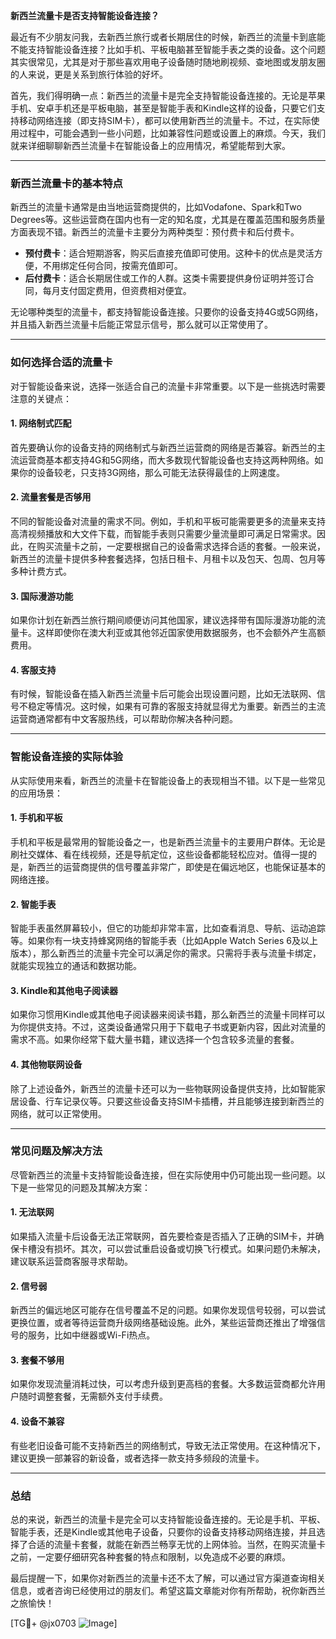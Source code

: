 **新西兰流量卡是否支持智能设备连接？**

最近有不少朋友问我，去新西兰旅行或者长期居住的时候，新西兰的流量卡到底能不能支持智能设备连接？比如手机、平板电脑甚至智能手表之类的设备。这个问题其实很常见，尤其是对于那些喜欢用电子设备随时随地刷视频、查地图或发朋友圈的人来说，更是关系到旅行体验的好坏。

首先，我们得明确一点：新西兰的流量卡是完全支持智能设备连接的。无论是苹果手机、安卓手机还是平板电脑，甚至是智能手表和Kindle这样的设备，只要它们支持移动网络连接（即支持SIM卡），都可以使用新西兰的流量卡。不过，在实际使用过程中，可能会遇到一些小问题，比如兼容性问题或设置上的麻烦。今天，我们就来详细聊聊新西兰流量卡在智能设备上的应用情况，希望能帮到大家。

---

### **新西兰流量卡的基本特点**
新西兰的流量卡通常是由当地运营商提供的，比如Vodafone、Spark和Two Degrees等。这些运营商在国内也有一定的知名度，尤其是在覆盖范围和服务质量方面表现不错。新西兰的流量卡主要分为两种类型：预付费卡和后付费卡。

- **预付费卡**：适合短期游客，购买后直接充值即可使用。这种卡的优点是灵活方便，不用绑定任何合同，按需充值即可。
- **后付费卡**：适合长期居住或工作的人群。这类卡需要提供身份证明并签订合同，每月支付固定费用，但资费相对便宜。

无论哪种类型的流量卡，都支持智能设备连接。只要你的设备支持4G或5G网络，并且插入新西兰流量卡后能正常显示信号，那么就可以正常使用了。

---

### **如何选择合适的流量卡**
对于智能设备来说，选择一张适合自己的流量卡非常重要。以下是一些挑选时需要注意的关键点：

#### 1. **网络制式匹配**
首先要确认你的设备支持的网络制式与新西兰运营商的网络是否兼容。新西兰的主流运营商基本都支持4G和5G网络，而大多数现代智能设备也支持这两种网络。如果你的设备较老，只支持3G网络，那么可能无法获得最佳的上网速度。

#### 2. **流量套餐是否够用**
不同的智能设备对流量的需求不同。例如，手机和平板可能需要更多的流量来支持高清视频播放和大文件下载，而智能手表则只需要少量流量即可满足日常需求。因此，在购买流量卡之前，一定要根据自己的设备需求选择合适的套餐。一般来说，新西兰的流量卡提供多种套餐选择，包括日租卡、月租卡以及包天、包周、包月等多种计费方式。

#### 3. **国际漫游功能**
如果你计划在新西兰旅行期间顺便访问其他国家，建议选择带有国际漫游功能的流量卡。这样即使你在澳大利亚或其他邻近国家使用数据服务，也不会额外产生高额费用。

#### 4. **客服支持**
有时候，智能设备在插入新西兰流量卡后可能会出现设置问题，比如无法联网、信号不稳定等情况。这时候，如果有可靠的客服支持就显得尤为重要。新西兰的主流运营商通常都有中文客服热线，可以帮助你解决各种问题。

---

### **智能设备连接的实际体验**
从实际使用来看，新西兰的流量卡在智能设备上的表现相当不错。以下是一些常见的应用场景：

#### 1. **手机和平板**
手机和平板是最常用的智能设备之一，也是新西兰流量卡的主要用户群体。无论是刷社交媒体、看在线视频，还是导航定位，这些设备都能轻松应对。值得一提的是，新西兰的运营商提供的信号覆盖非常广，即使是在偏远地区，也能保证基本的网络连接。

#### 2. **智能手表**
智能手表虽然屏幕较小，但它的功能却非常丰富，比如查看消息、导航、运动追踪等。如果你有一块支持蜂窝网络的智能手表（比如Apple Watch Series 6及以上版本），那么新西兰的流量卡完全可以满足你的需求。只需将手表与流量卡绑定，就能实现独立的通话和数据功能。

#### 3. **Kindle和其他电子阅读器**
如果你习惯用Kindle或其他电子阅读器来阅读书籍，那么新西兰的流量卡同样可以为你提供支持。不过，这类设备通常只用于下载电子书或更新内容，因此对流量的需求不高。如果你经常下载大量书籍，建议选择一个包含较多流量的套餐。

#### 4. **其他物联网设备**
除了上述设备外，新西兰的流量卡还可以为一些物联网设备提供支持，比如智能家居设备、行车记录仪等。只要这些设备支持SIM卡插槽，并且能够连接到新西兰的网络，就可以正常使用。

---

### **常见问题及解决方法**
尽管新西兰的流量卡支持智能设备连接，但在实际使用中仍可能出现一些问题。以下是一些常见的问题及其解决方案：

#### 1. **无法联网**
如果插入流量卡后设备无法正常联网，首先要检查是否插入了正确的SIM卡，并确保卡槽没有损坏。其次，可以尝试重启设备或切换飞行模式。如果问题仍未解决，建议联系运营商客服寻求帮助。

#### 2. **信号弱**
新西兰的偏远地区可能存在信号覆盖不足的问题。如果你发现信号较弱，可以尝试更换位置，或者等待运营商升级网络基础设施。此外，某些运营商还推出了增强信号的服务，比如中继器或Wi-Fi热点。

#### 3. **套餐不够用**
如果你发现流量消耗过快，可以考虑升级到更高档的套餐。大多数运营商都允许用户随时调整套餐，无需额外支付手续费。

#### 4. **设备不兼容**
有些老旧设备可能不支持新西兰的网络制式，导致无法正常使用。在这种情况下，建议更换一部兼容的新设备，或者选择一款支持多频段的流量卡。

---

### **总结**
总的来说，新西兰的流量卡是完全可以支持智能设备连接的。无论是手机、平板、智能手表，还是Kindle或其他电子设备，只要你的设备支持移动网络连接，并且选择了合适的流量卡套餐，就能在新西兰畅享无忧的上网体验。当然，在购买流量卡之前，一定要仔细研究各种套餐的特点和限制，以免造成不必要的麻烦。

最后提醒一下，如果你对新西兰的流量卡还不太了解，可以通过官方渠道查询相关信息，或者咨询已经使用过的朋友们。希望这篇文章能对你有所帮助，祝你新西兰之旅愉快！

[TG💪+ @jx0703 ![Image](https://github.com/user-attachments/assets/dbca1d08-cadb-493c-b0ec-ad6f7a83f270)]